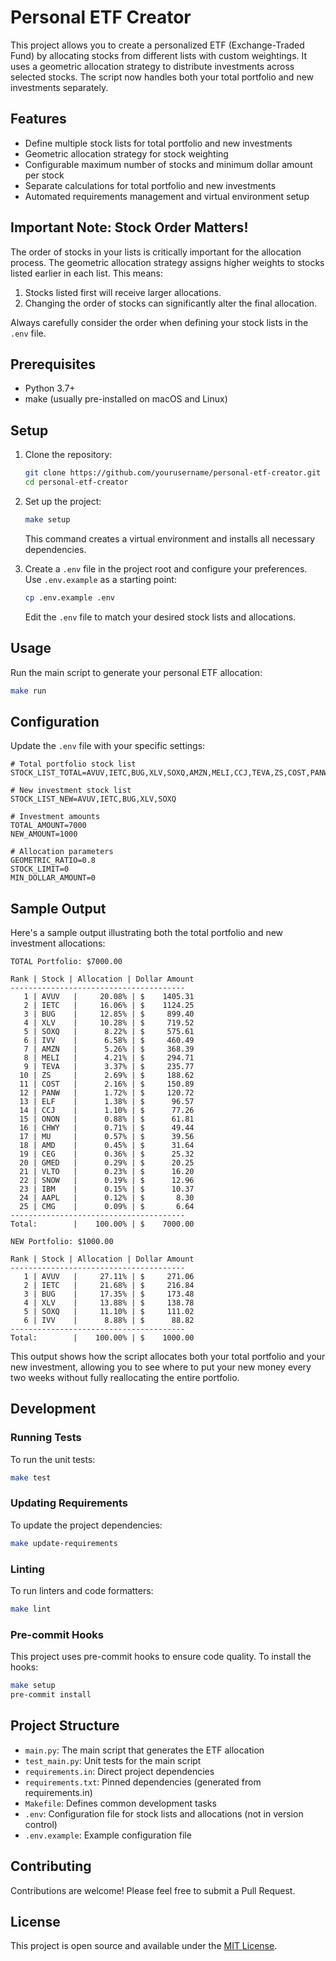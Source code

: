 # Personal ETF Creator

This project allows you to create a personalized ETF (Exchange-Traded Fund) by allocating stocks from different lists with custom weightings. It uses a geometric allocation strategy to distribute investments across selected stocks. The script now handles both your total portfolio and new investments separately.

## Features

- Define multiple stock lists for total portfolio and new investments
- Geometric allocation strategy for stock weighting
- Configurable maximum number of stocks and minimum dollar amount per stock
- Separate calculations for total portfolio and new investments
- Automated requirements management and virtual environment setup

## Important Note: Stock Order Matters!

The order of stocks in your lists is critically important for the allocation process. The geometric allocation strategy assigns higher weights to stocks listed earlier in each list. This means:

1. Stocks listed first will receive larger allocations.
2. Changing the order of stocks can significantly alter the final allocation.

Always carefully consider the order when defining your stock lists in the `.env` file.

## Prerequisites

- Python 3.7+
- make (usually pre-installed on macOS and Linux)

## Setup

1. Clone the repository:
   ```sh
   git clone https://github.com/yourusername/personal-etf-creator.git
   cd personal-etf-creator
   ```

2. Set up the project:
   ```sh
   make setup
   ```
   This command creates a virtual environment and installs all necessary dependencies.

3. Create a `.env` file in the project root and configure your preferences. Use `.env.example` as a starting point:
   ```sh
   cp .env.example .env
   ```
   Edit the `.env` file to match your desired stock lists and allocations.

## Usage

Run the main script to generate your personal ETF allocation:
```sh
make run
```

## Configuration

Update the `.env` file with your specific settings:

```
# Total portfolio stock list
STOCK_LIST_TOTAL=AVUV,IETC,BUG,XLV,SOXQ,AMZN,MELI,CCJ,TEVA,ZS,COST,PANW,ELF,MU,AMD,CEG,CHWY,GMED,VLTO,SNOW,IBM,AAPL

# New investment stock list
STOCK_LIST_NEW=AVUV,IETC,BUG,XLV,SOXQ

# Investment amounts
TOTAL_AMOUNT=7000
NEW_AMOUNT=1000

# Allocation parameters
GEOMETRIC_RATIO=0.8
STOCK_LIMIT=0
MIN_DOLLAR_AMOUNT=0
```

## Sample Output

Here's a sample output illustrating both the total portfolio and new investment allocations:

```
TOTAL Portfolio: $7000.00

Rank | Stock | Allocation | Dollar Amount
---------------------------------------
   1 | AVUV   |     20.08% | $    1405.31
   2 | IETC   |     16.06% | $    1124.25
   3 | BUG    |     12.85% | $     899.40
   4 | XLV    |     10.28% | $     719.52
   5 | SOXQ   |      8.22% | $     575.61
   6 | IVV    |      6.58% | $     460.49
   7 | AMZN   |      5.26% | $     368.39
   8 | MELI   |      4.21% | $     294.71
   9 | TEVA   |      3.37% | $     235.77
  10 | ZS     |      2.69% | $     188.62
  11 | COST   |      2.16% | $     150.89
  12 | PANW   |      1.72% | $     120.72
  13 | ELF    |      1.38% | $      96.57
  14 | CCJ    |      1.10% | $      77.26
  15 | ONON   |      0.88% | $      61.81
  16 | CHWY   |      0.71% | $      49.44
  17 | MU     |      0.57% | $      39.56
  18 | AMD    |      0.45% | $      31.64
  19 | CEG    |      0.36% | $      25.32
  20 | GMED   |      0.29% | $      20.25
  21 | VLTO   |      0.23% | $      16.20
  22 | SNOW   |      0.19% | $      12.96
  23 | IBM    |      0.15% | $      10.37
  24 | AAPL   |      0.12% | $       8.30
  25 | CMG    |      0.09% | $       6.64
---------------------------------------
Total:        |    100.00% | $    7000.00

NEW Portfolio: $1000.00

Rank | Stock | Allocation | Dollar Amount
---------------------------------------
   1 | AVUV   |     27.11% | $     271.06
   2 | IETC   |     21.68% | $     216.84
   3 | BUG    |     17.35% | $     173.48
   4 | XLV    |     13.88% | $     138.78
   5 | SOXQ   |     11.10% | $     111.02
   6 | IVV    |      8.88% | $      88.82
---------------------------------------
Total:        |    100.00% | $    1000.00
```

This output shows how the script allocates both your total portfolio and your new investment, allowing you to see where to put your new money every two weeks without fully reallocating the entire portfolio.

## Development

### Running Tests

To run the unit tests:
```sh
make test
```

### Updating Requirements

To update the project dependencies:
```sh
make update-requirements
```

### Linting

To run linters and code formatters:
```sh
make lint
```

### Pre-commit Hooks

This project uses pre-commit hooks to ensure code quality. To install the hooks:
```sh
make setup
pre-commit install
```

## Project Structure

- `main.py`: The main script that generates the ETF allocation
- `test_main.py`: Unit tests for the main script
- `requirements.in`: Direct project dependencies
- `requirements.txt`: Pinned dependencies (generated from requirements.in)
- `Makefile`: Defines common development tasks
- `.env`: Configuration file for stock lists and allocations (not in version control)
- `.env.example`: Example configuration file

## Contributing

Contributions are welcome! Please feel free to submit a Pull Request.

## License

This project is open source and available under the [MIT License](LICENSE).
